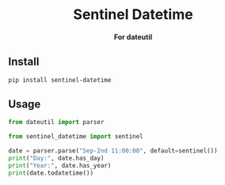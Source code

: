 <h1 align='center'>
    Sentinel Datetime
</h1>

<h4 align='center'>
    For dateutil
</h4>

## Install

```
pip install sentinel-datetime
```

## Usage

```python
from dateutil import parser

from sentinel_datetime import sentinel

date = parser.parse("Sep-2nd 11:00:00", default=sentinel())
print("Day:", date.has_day)
print("Year:", date.has_year)
print(date.todatetime())
```
